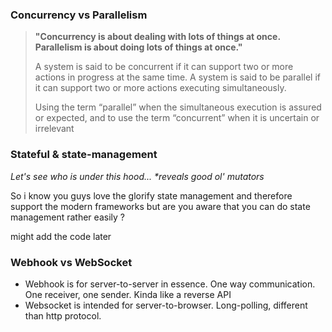 ### Concurrency vs Parallelism

> **"Concurrency is about dealing with lots of things at once. Parallelism is about doing lots of things at once."**
>
> A system is said to be concurrent if it can support two or more actions in progress at the same time. A system is said to be parallel if it can support two or more actions executing simultaneously.
> 
> Using the term “parallel” when the simultaneous execution is assured or expected, and to use the term “concurrent” when it is uncertain or irrelevant

### Stateful & state-management
_Let's see who is under this hood... *reveals good ol' mutators_

So i know you guys love the glorify state management and therefore support the modern frameworks but are you aware that you can do state management rather easily ?

might add the code later

### Webhook vs WebSocket
- Webhook is for server-to-server in essence. One way communication. One receiver, one sender. Kinda like a reverse API
- Websocket is intended for server-to-browser. Long-polling, different than http protocol.
